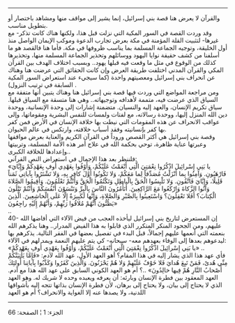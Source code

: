 ------------------------------------------------------------------------

والقرآن لا يعرض هنا قصة بني إسرائيل، إنما يشير إلى مواقف منها ومشاهد
باختصار أو بتطويل مناسب.  
وقد وردت القصة في السور المكية التي نزلت قبل هذا، ولكنها هناك كانت تذكر-
مع غيرها- لتثبيت القلة المؤمنة في مكة بعرض تجارب الدعوة وموكب الإيمان
الواصل منذ أول الخليقة، وتوجيه الجماعة المسلمة بما يناسب ظروفها في مكة.
فأما هنا فالقصد هو ما أسلفنا من كشف حقيقة نوايا اليهود ووسائلهم وتحذير
الجماعة المسلمة منها، وتحذيرها كذلك من الوقوع في مثل ما وقعت فيه قبلها
يهود.. وبسبب اختلاف الهدف بين القرآن المكي والقرآن المدني اختلفت طريقة
العرض وإن كانت الحقائق التي عرضت هنا وهناك عن انحراف بني إسرائيل
ومعصيتهم واحدة (كما سيجيء عند استعراض السور المكية السابقة في ترتيب
النزول) .  
ومن مراجعة المواضع التي وردت فيها قصة بني إسرائيل هنا وهناك يتبين أنها
متفقة مع السياق الذي عرضت فيه، متممة لأهدافه وتوجيهاته.. وهي هنا متسقة
مع السياق قبلها. سياق تكريم الإنسان، والعهد إليه والنسيان. متضمنة إشارات
إلى وحدة الإنسانية، ووحدة دين الله المنزل إليها، ووحدة رسالاته، مع لفتات
ولمسات للنفس البشرية ومقوماتها، وإلى عواقب الانحراف عن هذه المقومات التي
نيطت بها خلافة الإنسان في الأرض فمن كفر بها كفر بإنسانيته وفقد أسباب
خلافته، وارتكس في عالم الحيوان.  
وقصة بني إسرائيل هي أكثر القصص وروداً في القرآن الكريم والعناية بعرض
مواقفها وعبرتها عناية ظاهرة، توحي بحكمة الله في علاج أمر هذه الأمة
المسلمة، وتربيتها وإعدادها للخلافة الكبرى..  
فلننظر بعد هذا الإجمال في استعراض النص القرآني:  
«يا بَنِي إِسْرائِيلَ اذْكُرُوا نِعْمَتِيَ الَّتِي أَنْعَمْتُ عَلَيْكُمْ، وَأَوْفُوا بِعَهْدِي أُوفِ بِعَهْدِكُمْ
وَإِيَّايَ فَارْهَبُونِ. وَآمِنُوا بِما أَنْزَلْتُ مُصَدِّقاً لِما مَعَكُمْ، وَلا تَكُونُوا أَوَّلَ كافِرٍ بِهِ،
وَلا تَشْتَرُوا بِآياتِي ثَمَناً قَلِيلًا، وَإِيَّايَ فَاتَّقُونِ. وَلا تَلْبِسُوا الْحَقَّ بِالْباطِلِ
وَتَكْتُمُوا الْحَقَّ وَأَنْتُمْ تَعْلَمُونَ. وَأَقِيمُوا الصَّلاةَ وَآتُوا الزَّكاةَ وَارْكَعُوا مَعَ
الرَّاكِعِينَ. أَتَأْمُرُونَ النَّاسَ بِالْبِرِّ وَتَنْسَوْنَ أَنْفُسَكُمْ وَأَنْتُمْ تَتْلُونَ الْكِتابَ؟ أَفَلا
تَعْقِلُونَ؟ وَاسْتَعِينُوا بِالصَّبْرِ وَالصَّلاةِ، وَإِنَّها لَكَبِيرَةٌ إِلَّا عَلَى الْخاشِعِينَ. الَّذِينَ
يَظُنُّونَ أَنَّهُمْ مُلاقُوا رَبِّهِمْ، وَأَنَّهُمْ إِلَيْهِ راجِعُونَ»  
..  
40- إن المستعرض لتاريخ بني إسرائيل ليأخذه العجب من فيض الآلاء التي
أفاضها الله عليهم، ومن الجحود المنكر المتكرر الذي قابلوا به هذا الفيض
المدرار.. وهنا يذكرهم الله بنعمته التي أنعمها عليهم إجمالاً، قبل البدء في
تفصيل بعضها في الفقر التالية. يذكرهم بها ليدعوهم بعدها إلى الوفاء بعهدهم
معه- سبحانه- كي يتم عليهم النعمة ويمد لهم في الآلاء:  
«يا بَنِي إِسْرائِيلَ اذْكُرُوا نِعْمَتِيَ الَّتِي أَنْعَمْتُ عَلَيْكُمْ، وَأَوْفُوا بِعَهْدِي أُوفِ بِعَهْدِكُمْ»
..  
فأي عهد هذا الذي يشار إليه في هذا المقام؟ أهو العهد الأول، عهد الله
لآدم: «فَإِمَّا يَأْتِيَنَّكُمْ مِنِّي هُدىً، فَمَنْ تَبِعَ هُدايَ فَلا خَوْفٌ عَلَيْهِمْ وَلا هُمْ يَحْزَنُونَ.
وَالَّذِينَ كَفَرُوا وَكَذَّبُوا بِآياتِنا أُولئِكَ أَصْحابُ النَّارِ هُمْ فِيها خالِدُونَ» ..؟ أم هو
العهد الكوني السابق على عهد الله هذا مع آدم. العهد المعقود بين فطرة
الإنسان وبارئه: أن يعرفه ويعبده وحده لا شريك له. وهو العهد الذي لا يحتاج
إلى بيان، ولا يحتاج إلى برهان، لأن فطرة الإنسان بذاتها تتجه إليه
بأشواقها اللدنية، ولا يصدها عنه إلا الغواية والانحراف؟ أم هو العهد

------------------------------------------------------------------------

الجزء: 1 ¦ الصفحة: 66
